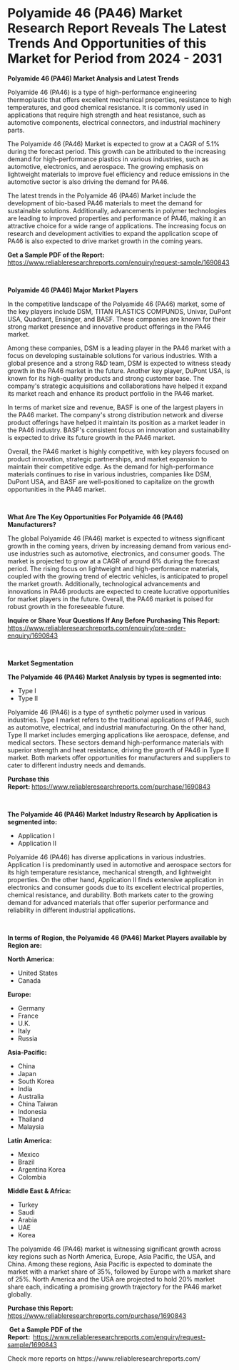 <p><h1>Polyamide 46 (PA46) Market Research Report Reveals The Latest Trends And Opportunities of this Market for Period from 2024 - 2031</h1></p><p><strong>Polyamide 46 (PA46) Market Analysis and Latest Trends</strong></p>
<p><p>Polyamide 46 (PA46) is a type of high-performance engineering thermoplastic that offers excellent mechanical properties, resistance to high temperatures, and good chemical resistance. It is commonly used in applications that require high strength and heat resistance, such as automotive components, electrical connectors, and industrial machinery parts.</p><p>The Polyamide 46 (PA46) Market is expected to grow at a CAGR of 5.1% during the forecast period. This growth can be attributed to the increasing demand for high-performance plastics in various industries, such as automotive, electronics, and aerospace. The growing emphasis on lightweight materials to improve fuel efficiency and reduce emissions in the automotive sector is also driving the demand for PA46.</p><p>The latest trends in the Polyamide 46 (PA46) Market include the development of bio-based PA46 materials to meet the demand for sustainable solutions. Additionally, advancements in polymer technologies are leading to improved properties and performance of PA46, making it an attractive choice for a wide range of applications. The increasing focus on research and development activities to expand the application scope of PA46 is also expected to drive market growth in the coming years.</p></p>
<p><strong>Get a Sample PDF of the Report:&nbsp;</strong> <a href="https://www.reliableresearchreports.com/enquiry/request-sample/1690843">https://www.reliableresearchreports.com/enquiry/request-sample/1690843</a></p>
<p>&nbsp;</p>
<p><strong>Polyamide 46 (PA46) Major Market Players</strong></p>
<p><p>In the competitive landscape of the Polyamide 46 (PA46) market, some of the key players include DSM, TITAN PLASTICS COMPUNDS, Univar, DuPont USA, Quadrant, Ensinger, and BASF. These companies are known for their strong market presence and innovative product offerings in the PA46 market.</p><p>Among these companies, DSM is a leading player in the PA46 market with a focus on developing sustainable solutions for various industries. With a global presence and a strong R&D team, DSM is expected to witness steady growth in the PA46 market in the future. Another key player, DuPont USA, is known for its high-quality products and strong customer base. The company's strategic acquisitions and collaborations have helped it expand its market reach and enhance its product portfolio in the PA46 market.</p><p>In terms of market size and revenue, BASF is one of the largest players in the PA46 market. The company's strong distribution network and diverse product offerings have helped it maintain its position as a market leader in the PA46 industry. BASF's consistent focus on innovation and sustainability is expected to drive its future growth in the PA46 market.</p><p>Overall, the PA46 market is highly competitive, with key players focused on product innovation, strategic partnerships, and market expansion to maintain their competitive edge. As the demand for high-performance materials continues to rise in various industries, companies like DSM, DuPont USA, and BASF are well-positioned to capitalize on the growth opportunities in the PA46 market.</p></p>
<p>&nbsp;</p>
<p><strong>What Are The Key Opportunities For Polyamide 46 (PA46) Manufacturers?</strong></p>
<p><p>The global Polyamide 46 (PA46) market is expected to witness significant growth in the coming years, driven by increasing demand from various end-use industries such as automotive, electronics, and consumer goods. The market is projected to grow at a CAGR of around 6% during the forecast period. The rising focus on lightweight and high-performance materials, coupled with the growing trend of electric vehicles, is anticipated to propel the market growth. Additionally, technological advancements and innovations in PA46 products are expected to create lucrative opportunities for market players in the future. Overall, the PA46 market is poised for robust growth in the foreseeable future.</p></p>
<p><strong>Inquire or Share Your Questions If Any Before Purchasing This Report:</strong> <a href="https://www.reliableresearchreports.com/enquiry/pre-order-enquiry/1690843">https://www.reliableresearchreports.com/enquiry/pre-order-enquiry/1690843</a></p>
<p>&nbsp;</p>
<p><strong>Market Segmentation</strong></p>
<p><strong>The Polyamide 46 (PA46) Market Analysis by types is segmented into:</strong></p>
<p><ul><li>Type I</li><li>Type II</li></ul></p>
<p><p>Polyamide 46 (PA46) is a type of synthetic polymer used in various industries. Type I market refers to the traditional applications of PA46, such as automotive, electrical, and industrial manufacturing. On the other hand, Type II market includes emerging applications like aerospace, defense, and medical sectors. These sectors demand high-performance materials with superior strength and heat resistance, driving the growth of PA46 in Type II market. Both markets offer opportunities for manufacturers and suppliers to cater to different industry needs and demands.</p></p>
<p><strong>Purchase this Report:&nbsp;</strong><a href="https://www.reliableresearchreports.com/purchase/1690843">https://www.reliableresearchreports.com/purchase/1690843</a></p>
<p>&nbsp;</p>
<p><strong>The Polyamide 46 (PA46) Market Industry Research by Application is segmented into:</strong></p>
<p><ul><li>Application I</li><li>Application II</li></ul></p>
<p><p>Polyamide 46 (PA46) has diverse applications in various industries. Application I is predominantly used in automotive and aerospace sectors for its high temperature resistance, mechanical strength, and lightweight properties. On the other hand, Application II finds extensive application in electronics and consumer goods due to its excellent electrical properties, chemical resistance, and durability. Both markets cater to the growing demand for advanced materials that offer superior performance and reliability in different industrial applications.</p></p>
<p>&nbsp;</p>
<p><strong>In terms of Region, the Polyamide 46 (PA46) Market Players available by Region are:</strong></p>
<p>
    <p> <strong> North America: </strong>
        <ul>
            <li>United States</li>
            <li>Canada</li>
        </ul>
        </p> 
    <p> <strong> Europe: </strong>
        <ul>
            <li>Germany</li>
            <li>France</li>
            <li>U.K.</li>
            <li>Italy</li>
            <li>Russia</li>
        </ul>
        </p> 
    <p> <strong> Asia-Pacific: </strong>
        <ul>
            <li>China</li>
            <li>Japan</li>
            <li>South Korea</li>
            <li>India</li>
            <li>Australia</li>
            <li>China Taiwan</li>
            <li>Indonesia</li>
            <li>Thailand</li>
            <li>Malaysia</li>
        </ul>
        </p> 
    <p> <strong> Latin America: </strong>
        <ul>
            <li>Mexico</li>
            <li>Brazil</li>
            <li>Argentina Korea</li>
            <li>Colombia</li>
        </ul>
        </p> 
    <p> <strong> Middle East & Africa: </strong>
        <ul>
            <li>Turkey</li>
            <li>Saudi</li>
            <li>Arabia</li>
            <li>UAE</li>
            <li>Korea</li>
        </ul>
    </p>
    </p>
<p><p>The polyamide 46 (PA46) market is witnessing significant growth across key regions such as North America, Europe, Asia Pacific, the USA, and China. Among these regions, Asia Pacific is expected to dominate the market with a market share of 35%, followed by Europe with a market share of 25%. North America and the USA are projected to hold 20% market share each, indicating a promising growth trajectory for the PA46 market globally.</p></p>
<p><strong>Purchase this Report: </strong><a href="https://www.reliableresearchreports.com/purchase/1690843">https://www.reliableresearchreports.com/purchase/1690843</a></p>
<p>&nbsp;<strong>Get a Sample PDF of the Report:&nbsp;&nbsp;</strong><a href="https://www.reliableresearchreports.com/enquiry/request-sample/1690843">https://www.reliableresearchreports.com/enquiry/request-sample/1690843</a></p>
<p><strong></strong></p>
<p>Check more reports on https://www.reliableresearchreports.com/</p>
